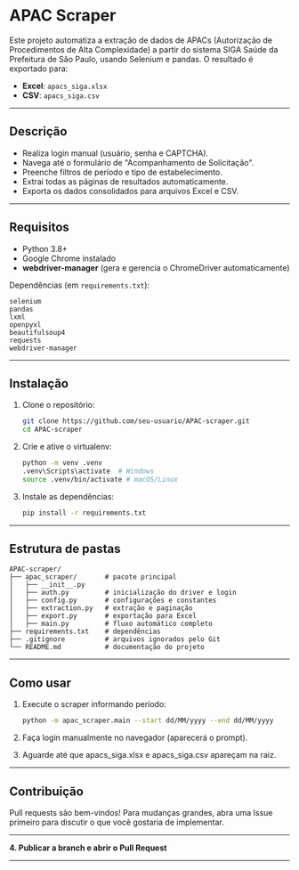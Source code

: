 # APAC Scraper

Este projeto automatiza a extração de dados de APACs (Autorização de Procedimentos de Alta Complexidade) a partir do sistema SIGA Saúde da Prefeitura de São Paulo, usando Selenium e pandas. O resultado é exportado para:

- **Excel**: `apacs_siga.xlsx`  
- **CSV**:   `apacs_siga.csv`

---

## Descrição

- Realiza login manual (usuário, senha e CAPTCHA).  
- Navega até o formulário de "Acompanhamento de Solicitação".  
- Preenche filtros de período e tipo de estabelecimento.  
- Extrai todas as páginas de resultados automaticamente.  
- Exporta os dados consolidados para arquivos Excel e CSV.

---

## Requisitos

- Python 3.8+  
- Google Chrome instalado  
- **webdriver-manager** (gera e gerencia o ChromeDriver automaticamente)

Dependências (em `requirements.txt`):
```text
selenium
pandas
lxml
openpyxl
beautifulsoup4
requests
webdriver-manager
```

---

##  Instalação

1. Clone o repositório:

   ```bash
   git clone https://github.com/seu-usuario/APAC-scraper.git
   cd APAC-scraper
   ```
2. Crie e ative o virtualenv:

   ```bash
   python -m venv .venv
   .venv\Scripts\activate  # Windows
   source .venv/bin/activate # macOS/Linux
   ```
3. Instale as dependências:

   ```bash
   pip install -r requirements.txt
   ```

---

##  Estrutura de pastas

```
APAC-scraper/
├── apac_scraper/       # pacote principal
│   ├── __init__.py
│   ├── auth.py         # inicialização do driver e login
│   ├── config.py       # configurações e constantes
│   ├── extraction.py   # extração e paginação
│   ├── export.py       # exportação para Excel
│   ├── main.py         # fluxo automático completo
├── requirements.txt    # dependências
├── .gitignore          # arquivos ignorados pelo Git
└── README.md           # documentação do projeto
```

---

##  Como usar


1. Execute o scraper informando período:

   ```bash
   python -m apac_scraper.main --start dd/MM/yyyy --end dd/MM/yyyy
   ```
2. Faça login manualmente no navegador (aparecerá o prompt).
3. Aguarde até que apacs_siga.xlsx e apacs_siga.csv apareçam na raiz.

---

##  Contribuição

Pull requests são bem-vindos! Para mudanças grandes, abra uma Issue primeiro para discutir o que você gostaria de implementar.


---

**4. Publicar a branch e abrir o Pull Request**  

---

